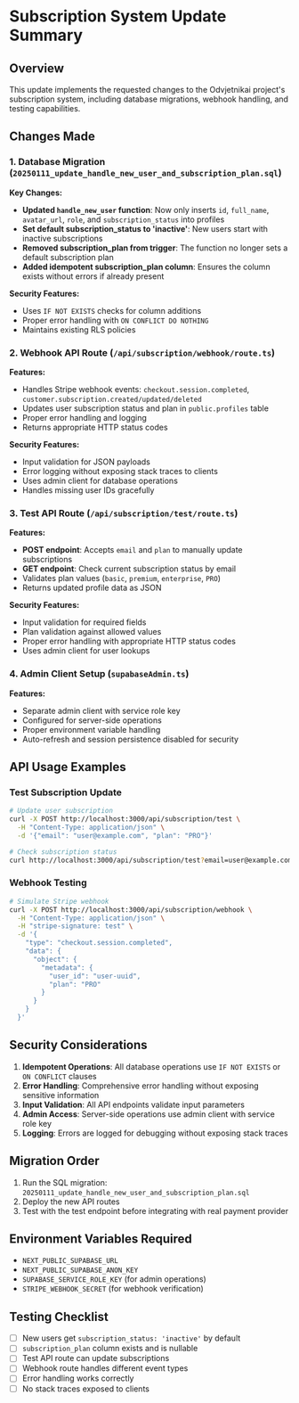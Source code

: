 # Subscription System Update Summary

## Overview
This update implements the requested changes to the Odvjetnikai project's subscription system, including database migrations, webhook handling, and testing capabilities.

## Changes Made

### 1. Database Migration (`20250111_update_handle_new_user_and_subscription_plan.sql`)

**Key Changes:**
- **Updated `handle_new_user` function**: Now only inserts `id`, `full_name`, `avatar_url`, `role`, and `subscription_status` into profiles
- **Set default subscription_status to 'inactive'**: New users start with inactive subscriptions
- **Removed subscription_plan from trigger**: The function no longer sets a default subscription plan
- **Added idempotent subscription_plan column**: Ensures the column exists without errors if already present

**Security Features:**
- Uses `IF NOT EXISTS` checks for column additions
- Proper error handling with `ON CONFLICT DO NOTHING`
- Maintains existing RLS policies

### 2. Webhook API Route (`/api/subscription/webhook/route.ts`)

**Features:**
- Handles Stripe webhook events: `checkout.session.completed`, `customer.subscription.created/updated/deleted`
- Updates user subscription status and plan in `public.profiles` table
- Proper error handling and logging
- Returns appropriate HTTP status codes

**Security Features:**
- Input validation for JSON payloads
- Error logging without exposing stack traces to clients
- Uses admin client for database operations
- Handles missing user IDs gracefully

### 3. Test API Route (`/api/subscription/test/route.ts`)

**Features:**
- **POST endpoint**: Accepts `email` and `plan` to manually update subscriptions
- **GET endpoint**: Check current subscription status by email
- Validates plan values (`basic`, `premium`, `enterprise`, `PRO`)
- Returns updated profile data as JSON

**Security Features:**
- Input validation for required fields
- Plan validation against allowed values
- Proper error handling with appropriate HTTP status codes
- Uses admin client for user lookups

### 4. Admin Client Setup (`supabaseAdmin.ts`)

**Features:**
- Separate admin client with service role key
- Configured for server-side operations
- Proper environment variable handling
- Auto-refresh and session persistence disabled for security

## API Usage Examples

### Test Subscription Update
```bash
# Update user subscription
curl -X POST http://localhost:3000/api/subscription/test \
  -H "Content-Type: application/json" \
  -d '{"email": "user@example.com", "plan": "PRO"}'

# Check subscription status
curl http://localhost:3000/api/subscription/test?email=user@example.com
```

### Webhook Testing
```bash
# Simulate Stripe webhook
curl -X POST http://localhost:3000/api/subscription/webhook \
  -H "Content-Type: application/json" \
  -H "stripe-signature: test" \
  -d '{
    "type": "checkout.session.completed",
    "data": {
      "object": {
        "metadata": {
          "user_id": "user-uuid",
          "plan": "PRO"
        }
      }
    }
  }'
```

## Security Considerations

1. **Idempotent Operations**: All database operations use `IF NOT EXISTS` or `ON CONFLICT` clauses
2. **Error Handling**: Comprehensive error handling without exposing sensitive information
3. **Input Validation**: All API endpoints validate input parameters
4. **Admin Access**: Server-side operations use admin client with service role key
5. **Logging**: Errors are logged for debugging without exposing stack traces

## Migration Order

1. Run the SQL migration: `20250111_update_handle_new_user_and_subscription_plan.sql`
2. Deploy the new API routes
3. Test with the test endpoint before integrating with real payment provider

## Environment Variables Required

- `NEXT_PUBLIC_SUPABASE_URL`
- `NEXT_PUBLIC_SUPABASE_ANON_KEY`
- `SUPABASE_SERVICE_ROLE_KEY` (for admin operations)
- `STRIPE_WEBHOOK_SECRET` (for webhook verification)

## Testing Checklist

- [ ] New users get `subscription_status: 'inactive'` by default
- [ ] `subscription_plan` column exists and is nullable
- [ ] Test API route can update subscriptions
- [ ] Webhook route handles different event types
- [ ] Error handling works correctly
- [ ] No stack traces exposed to clients
